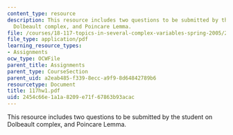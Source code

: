 ```yaml
---
content_type: resource
description: This resource includes two questions to be submitted by the student on
  Dolbeault complex, and Poincare Lemma.
file: /courses/18-117-topics-in-several-complex-variables-spring-2005/2454c66e1a1a8209e71f67863b93acac_117hw1.pdf
file_type: application/pdf
learning_resource_types:
- Assignments
ocw_type: OCWFile
parent_title: Assignments
parent_type: CourseSection
parent_uid: a2eab485-f339-8ecc-a9f9-8d64842789b6
resourcetype: Document
title: 117hw1.pdf
uid: 2454c66e-1a1a-8209-e71f-67863b93acac
---
```

This resource includes two questions to be submitted by the student on Dolbeault complex, and Poincare Lemma.

